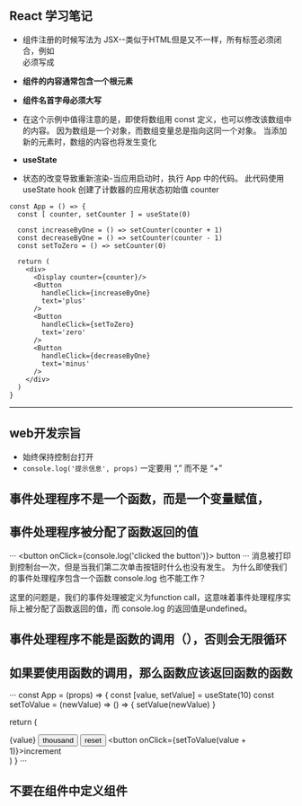 ## React 学习笔记
- 组件注册的时候写法为 JSX--类似于HTML但是又不一样，所有标签必须闭合，例如 <br> 必须写成 <br />
- **组件的内容通常包含一个根元素**
- **组件名首字母必须大写**
- 在这个示例中值得注意的是，即使将数组用 const 定义，也可以修改该数组中的内容。 因为数组是一个对象，而数组变量总是指向这同一个对象。 当添加新的元素时，数组的内容也将发生变化

- **useState**
- 状态的改变导致重新渲染-当应用启动时，执行 App 中的代码。 此代码使用useState hook 创建了计数器的应用状态初始值 counter
```
const App = () => {
  const [ counter, setCounter ] = useState(0)

  const increaseByOne = () => setCounter(counter + 1)
  const decreaseByOne = () => setCounter(counter - 1)
  const setToZero = () => setCounter(0)

  return (
    <div>
      <Display counter={counter}/>
      <Button
        handleClick={increaseByOne}
        text='plus'
      />
      <Button
        handleClick={setToZero}
        text='zero'
      />     
      <Button
        handleClick={decreaseByOne}
        text='minus'
      />           
    </div>
  )
}

```
---
## web开发宗旨
- 始终保持控制台打开
- `console.log('提示信息', props)` 一定要用 “,” 而不是 “+”

## 事件处理程序不是一个函数，而是一个变量赋值，
## 事件处理程序被分配了函数返回的值
···
<button onClick={console.log('clicked the button')}>
  button
</button>
···
消息被打印到控制台一次，但是当我们第二次单击按钮时什么也没有发生。 为什么即使我们的事件处理程序包含一个函数 console.log 也不能工作？

这里的问题是，我们的事件处理被定义为function call，这意味着事件处理程序实际上被分配了函数返回的值，而 console.log 的返回值是undefined。
## 事件处理程序不能是函数的调用（），否则会无限循环
## 如果要使用函数的调用，那么函数应该返回函数的函数
···
const App = (props) => {
  const [value, setValue] = useState(10)
  const setToValue = (newValue) => () => {
    setValue(newValue)
  }
  
  return (
    <div>
      {value}
      <button onClick={setToValue(1000)}>thousand</button>
      <button onClick={setToValue(0)}>reset</button>
      <button onClick={setToValue(value + 1)}>increment</button>
    </div>
  )
}
···

## 不要在组件中定义组件